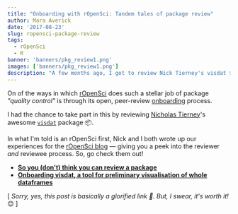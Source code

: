 ```yaml
---
title: "Onboarding with rOpenSci: Tandem tales of package review"
author: Mara Averick
date: '2017-08-23'
slug: ropensci-package-review
tags:
  - rOpenSci
  - R
banner: 'banners/pkg_review1.png'
images: ['banners/pkg_review1.png']
description: "A few months ago, I got to review Nick Tierney's visdat 📦 through rOpenSci. You'll never guess what happened next..."
---
```


On of the ways in which [rOpenSci](https://ropensci.org) does such a stellar job of package _"quality control"_ is through its open, peer-review [onboarding](https://github.com/ropensci/onboarding#ropensci-onboarding) process.

I had the chance to take part in this by reviewing [Nicholas Tierney](https://twitter.com/nj_tierney)'s awesome [`visdat`](http://visdat.njtierney.com/) package 📦. 

In what I'm told is an rOpenSci first, Nick and I both wrote up our experiences for the [rOpenSci blog](https://ropensci.org/blog/) — giving you a peek into the reviewer _and_ reviewee process. So, go check them out!

 *  [**So you (don't) think you can review a package**](https://ropensci.org/blog/blog/2017/08/22/first-package-review)
 *  [**Onboarding visdat, a tool for preliminary visualisation of whole dataframes**](https://ropensci.org/blog/blog/2017/08/22/visdat)
 
[ _Sorry, yes, this post is basically a glorified link 🔗. But, I swear, it's worth it!_ 😊 ]
 
 
